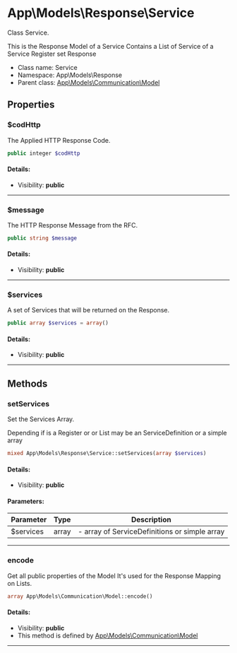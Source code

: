 App\Models\Response\Service
===============

Class Service.

This is the Response Model of a Service
Contains a List of Service of a Service Register set Response


* Class name: Service
* Namespace: App\Models\Response
* Parent class: [App\Models\Communication\Model](App-Models-Communication-Model.md)





Properties
----------


### $codHttp

The Applied HTTP Response Code.



```php
public integer $codHttp
```

#### Details:
* Visibility: **public**

<hr>

### $message

The HTTP Response Message from the RFC.



```php
public string $message
```

#### Details:
* Visibility: **public**

<hr>

### $services

A set of Services that will be returned on the Response.



```php
public array $services = array()
```

#### Details:
* Visibility: **public**

<hr>

Methods
-------


### setServices

Set the Services Array.

Depending if is a Register or or List
may be an ServiceDefinition or a simple array

```php
mixed App\Models\Response\Service::setServices(array $services)
```

#### Details:
* Visibility: **public**


#### Parameters:

| Parameter | Type | Description |
|-----------|------|-------------|
| $services | array |  - array of ServiceDefinitions or simple array |


<hr>

### encode

Get all public properties of the Model
It's used for the Response Mapping on Lists.



```php
array App\Models\Communication\Model::encode()
```

#### Details:
* Visibility: **public**
* This method is defined by [App\Models\Communication\Model](App-Models-Communication-Model.md)



<hr>
